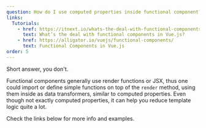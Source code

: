 ```yaml
---
question: How do I use computed properties inside functional component?
links:
  Tutorials:
    - href: https://itnext.io/whats-the-deal-with-functional-components-in-vue-js-513a31eb72b0
      text: What’s the deal with functional components in Vue.js?
    - href: https://alligator.io/vuejs/functional-components/
      text: Functional Components in Vue.js
order: 5
---
```


Short answer, you don't. 

Functional components generally use render functions or JSX, thus one could import or define simple functions on top of the `render` method, using them inside as data transformers, similar to computed properties. Even though not exactly computed properties, it can help you reduce template logic quite a lot. 

Check the links below for more info and examples.
